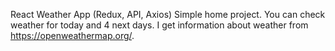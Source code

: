 React Weather App (Redux, API, Axios)
Simple home project. You can check weather for today and 4 next days. I get information about weather from https://openweathermap.org/. 
